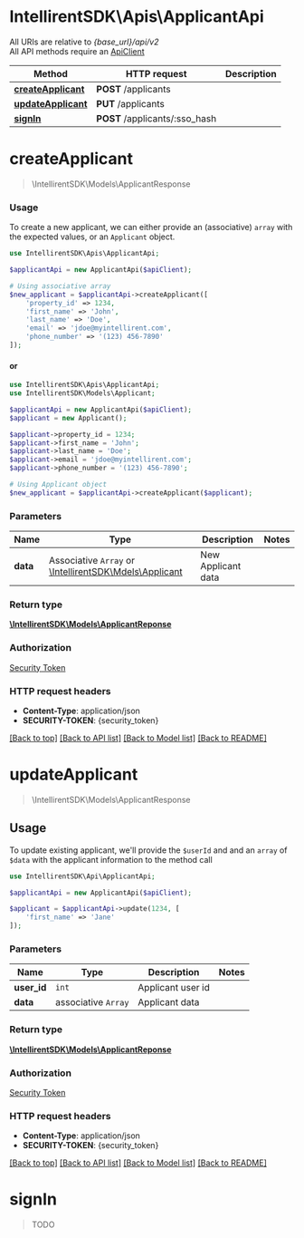 # IntellirentSDK\Apis\ApplicantApi

All URIs are relative to *{base_url}/api/v2* \
All API methods require an [ApiClient](../../README.md#creating-a-client)

Method | HTTP request | Description
------- | ------------- | ---------
[**createApplicant**](#createApplicant) | **POST** /applicants |
[**updateApplicant**](#updateApplicant) | **PUT** /applicants |
[**signIn**](#signIn) | **POST** /applicants/:sso_hash |

# **createApplicant**
> \IntellirentSDK\Models\ApplicantResponse

### Usage
To create a new applicant, we can either provide an (associative) `array` with the expected values, or an `Applicant` object.
```php
use IntellirentSDK\Apis\ApplicantApi;

$applicantApi = new ApplicantApi($apiClient);

# Using associative array
$new_applicant = $applicantApi->createApplicant([
    'property_id' => 1234,
    'first_name' => 'John',
    'last_name' => 'Doe',
    'email' => 'jdoe@myintellirent.com',
    'phone_number' => '(123) 456-7890'
]);
```
#### or
```php
use IntellirentSDK\Apis\ApplicantApi;
use IntellirentSDK\Models\Applicant;

$applicantApi = new ApplicantApi($apiClient);
$applicant = new Applicant();

$applicant->property_id = 1234;
$applicant->first_name = 'John';
$applicant->last_name = 'Doe';
$applicant->email = 'jdoe@myintellirent.com';
$applicant->phone_number = '(123) 456-7890';

# Using Applicant object
$new_applicant = $applicantApi->createApplicant($applicant);
```

### Parameters
**Name**          | **Type**                                               | **Description**    | **Notes**
----------------- | ------------------------------------------------------ | ------------------ | ---------
**data** | Associative `Array` or [\IntellirentSDK\Mdels\Applicant](../Models/Applicant.md) | New Applicant data |

### Return type
[**\IntellirentSDK\Models\ApplicantReponse**](../Models/ApplicantResponse.md)

### Authorization
[Security Token](../../README.md#Quickstart)

### HTTP request headers
- **Content-Type**: application/json
- **SECURITY-TOKEN**: {security_token}

[[Back to top]](#) [[Back to API list]](../../README.md#documentation-for-apis) [[Back to Model list]](../../README.md#documentation-for-models) [[Back to README]](../../README.md)

# **updateApplicant**
> \IntellirentSDK\Models\ApplicantResponse

## Usage
To update existing applicant, we'll provide the `$userId` and and an `array` of `$data` with the applicant information to the method call
```php
use IntellirentSDK\Api\ApplicantApi;

$applicantApi = new ApplicantApi($apiClient);

$applicant = $applicantApi->update(1234, [
    'first_name' => 'Jane'
]);
```
### Parameters
**Name**          | **Type**                                               | **Description**    | **Notes**
----------------- | ------------------------------------------------------ | ------------------ | ---------
**user_id** | `int` | Applicant user id |
**data** | associative `Array` | Applicant data |

### Return type
[**\IntellirentSDK\Models\ApplicantReponse**](../Models/ApplicantResponse.md)

### Authorization
[Security Token](../../README.md#Quickstart)

### HTTP request headers
- **Content-Type**: application/json
- **SECURITY-TOKEN**: {security_token}

[[Back to top]](#) [[Back to API list]](../../README.md#documentation-for-apis) [[Back to Model list]](../../README.md#documentation-for-models) [[Back to README]](../../README.md)

# **signIn**
> TODO
